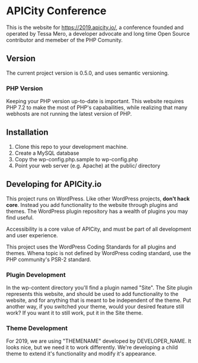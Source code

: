# APICity Conference

This is the website for https://2019.apicity.io/, a conference founded and operated by Tessa Mero, a developer advocate and long time Open Source contributor and memeber of the PHP Comunity.

## Version

The current project version is 0.5.0, and uses semantic versioning.

### PHP Version

Keeping your PHP version up-to-date is important. This website requires PHP 7.2 to make the most of PHP's capabailities, while realizing that many webhosts are not running the latest version of PHP. 


## Installation

1. Clone this repo to your development machine. 
1. Create a MySQL database
1. Copy the wp-config.php.sample to wp-config.php
1. Point your web server (e.g. Apache) at the public/ directory


## Developing for APICity.io

This project runs on WordPress. Like other WordPress projects, **don't hack core**. Instead you add functionality to the website through plugins and themes. The WordPress plugin repository has a wealth of plugins you may find useful. 

Accessibility is a core value of APICity, and must be part of all development and user experience. 

This project uses the WordPress Coding Standards for all plugins and themes. Whena topic is not defined by WordPress coding standard, use the PHP community's PSR-2 standard.


### Plugin Development

In the wp-content directory you'll find a plugin named "Site". The Site plugin represents this website, and should be used to add functionality to the website, and for anything that is meant to be independent of the theme. Put another way, if you switched your theme, would your desired feature still work? If you want it to still work, put it in the Site theme. 


### Theme Development

For 2019, we are using "THEMENAME" developed by DEVELOPER_NAME. It looks nice, but we need it to work differently. We're developing a child theme to extend it's functionality and modify it's appearance.




